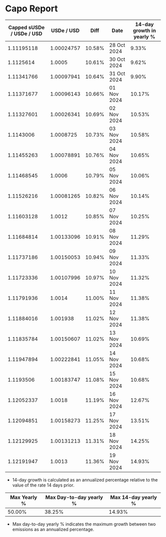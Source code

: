 # Capo Report

| Capped sUSDe / USDe / USD | USDe / USD | Diff   | Date        | 14-day growth in yearly % |
| ------------------------- | ---------- | ------ | ----------- | ------------------------- |
| 1.11195118                | 1.00024757 | 10.58% | 28 Oct 2024 | 9.33%                     |
| 1.1125614                 | 1.0005     | 10.61% | 30 Oct 2024 | 9.62%                     |
| 1.11341766                | 1.00097941 | 10.64% | 31 Oct 2024 | 9.90%                     |
| 1.11371677                | 1.00096143 | 10.66% | 01 Nov 2024 | 10.17%                    |
| 1.11327601                | 1.00026341 | 10.69% | 02 Nov 2024 | 10.53%                    |
| 1.1143006                 | 1.0008725  | 10.73% | 03 Nov 2024 | 10.58%                    |
| 1.11455263                | 1.00078891 | 10.76% | 04 Nov 2024 | 10.65%                    |
| 1.11468545                | 1.0006     | 10.79% | 05 Nov 2024 | 10.06%                    |
| 1.11526216                | 1.00081265 | 10.82% | 06 Nov 2024 | 10.14%                    |
| 1.11603128                | 1.0012     | 10.85% | 07 Nov 2024 | 10.25%                    |
| 1.11684814                | 1.00133096 | 10.91% | 08 Nov 2024 | 11.29%                    |
| 1.11737186                | 1.00150053 | 10.94% | 09 Nov 2024 | 11.33%                    |
| 1.11723336                | 1.00107996 | 10.97% | 10 Nov 2024 | 11.32%                    |
| 1.11791936                | 1.0014     | 11.00% | 11 Nov 2024 | 11.38%                    |
| 1.11884016                | 1.001938   | 11.02% | 12 Nov 2024 | 11.38%                    |
| 1.11835784                | 1.00150607 | 11.02% | 13 Nov 2024 | 10.69%                    |
| 1.11947894                | 1.00222841 | 11.05% | 14 Nov 2024 | 10.68%                    |
| 1.1193506                 | 1.00183747 | 11.08% | 15 Nov 2024 | 10.68%                    |
| 1.12052337                | 1.0018     | 11.19% | 16 Nov 2024 | 12.67%                    |
| 1.12094851                | 1.00158273 | 11.25% | 17 Nov 2024 | 13.51%                    |
| 1.12129925                | 1.00131213 | 11.31% | 18 Nov 2024 | 14.25%                    |
| 1.12191947                | 1.0013     | 11.36% | 19 Nov 2024 | 14.93%                    |

- 14-day growth is calculated as an annualized percentage relative to the value of the rate 14 days prior.

| Max Yearly % | Max Day-to-day yearly % | Max 14-day yearly % |
| ------------ | ----------------------- | ------------------- |
| 50.00%       | 38.25%                  | 14.93%              |

- Max day-to-day yearly % indicates the maximum growth between two emissions as an annualized percentage.
